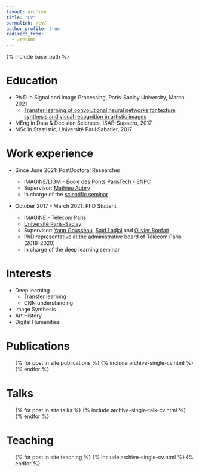 ```yaml
---
layout: archive
title: "CV"
permalink: /cv/
author_profile: true
redirect_from:
  - /resume
---
```


{% include base_path %}

Education
======
* Ph.D in Signal and Image Processing, Paris-Saclay University, March 2021
  * [Transfer learning of convolutional neural networks for texture synthesis and visual recognition in artistic images](https://www.theses.fr/2021UPASG024)
* MEng in Data & Decision Sciences, ISAE-Supaero, 2017
* MSc in Stastistic, Université Paul Sabatier, 2017

Work experience
======
* Since June 2021: PostDoctoral Researcher
  * [IMAGINE/LIGM](https://imagine-lab.enpc.fr/) - [École des Ponts ParisTech - ENPC](https://www.ecoledesponts.fr/)
  * Supervisor: [Mathieu Aubry](https://imagine.enpc.fr/~aubrym/)
  * In charge of the [scientific seminar](https://imagine-lab.enpc.fr/seminars/)

* October 2017 - March 2021: PhD Student
  * IMAGINE - [Télécom Paris](https://www.telecom-paris.fr/)
  * [Université Paris-Saclay](https://www.universite-paris-saclay.fr/)
  * Supervisor: [Yann Gousseau](https://gousseau.wp.imt.fr/), [Saïd Ladjal](https://perso.telecom-paristech.fr/ladjal/) and [Olivier Bonfait](http://tristan.u-bourgogne.fr/CGC/chercheurs/Bonfait/Olivier_Bonfait.html)
  * PhD representative at the administrative board of Télécom Paris (2018-2020)
  * In charge of the deep learning seminar

Interests
======
* Deep learning
  * Transfer learning
  * CNN understanding
* Image Synthesis
* Art History
* Digital Humanities

Publications
======
  <ul>{% for post in site.publications %}
    {% include archive-single-cv.html %}
  {% endfor %}</ul>

Talks
======
  <ul>{% for post in site.talks %}
    {% include archive-single-talk-cv.html %}
  {% endfor %}</ul>

Teaching
======
  <ul>{% for post in site.teaching %}
    {% include archive-single-cv.html %}
  {% endfor %}</ul>
